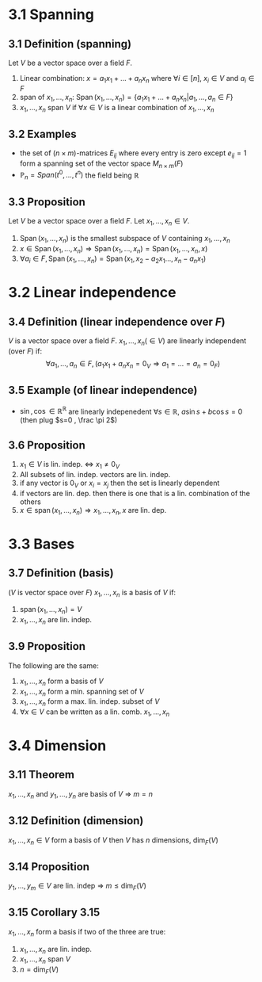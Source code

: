 # 3.1 Spanning


## 3.1 Definition (spanning)
Let $V$ be a vector space over a field $F$. 
1. Linear combination: $x=a_1x_1+ \dots + a_nx_n$ where $\forall i \in [n], \ x_i \in V \text{ and } a_i \in F$
2.  span of $x_1, \dots , x_n$: $\operatorname{Span}(x_1, \dots , x_n)=\{ a_1x_1 + \dots + a_n x_n | a_1, \dots , a_n \in F \}$
3.  $x_1, \dots , x_n$ span $V$ if $\forall x \in V$ is a linear combination of $x_1, \dots , x_n$


## 3.2 Examples
- the set of $(n\times m)$-matrices $E_{ij}$ where every entry is zero except $e_{ij}=1$ form a spanning set of the vector space $M_{n \times m}(F)$
- $\mathbb{P}_n = Span(t^0, \dots , t^n)$ the field being $\mathbb{R}$


## 3.3 Proposition
Let $V$ be a vector space over a field $F$. Let $x_1, \dots , x_n \in V$.
1. $\operatorname{Span}(x_1, \dots , x_n)$ is the smallest subspace of $V$ containing $x_1, \dots , x_n$
2. $x\in \operatorname{Span}(x_1, \dots , x_n) \Rightarrow \operatorname{Span}(x_1, \dots , x_n) = \operatorname{Span}(x_1, \dots , x_n, x)$
3. $\forall a_i \in F, \operatorname{Span}(x_1, \dots , x_n)=\operatorname{Span}(x_1, x_2-a_2x_1 \dots , x_n-a_nx_1)$

# 3.2 Linear independence

## 3.4 Definition (linear independence over  $F$)
$V$ is a vector space over a field $F$. $x_1, \dots , x_n (\in V)$ are linearly independent (over $F$) if:
$$
\forall a_1, \dots, a_n \in F, (a_1x_1+a_nx_n=0_V \Rightarrow a_1=\dots = a_n = 0_F)
$$

## 3.5 Example (of linear independence)
- $\sin , \cos \in \mathbb{R}^\mathbb{R}$ are linearly indepenedent
$\forall s \in \mathbb{R}, \ a \sin {s} + b \cos {s} = 0$ (then plug $s=0 , \frac \pi 2$)

## 3.6 Proposition 
1. $x_1 \in V$ is lin. indep. $\Leftrightarrow$ $x_1 \neq 0_V$
2. All subsets of lin. indep. vectors are lin. indep.
3. if any vector is $0_V$ or $x_i=x_j$ then the set is linearly dependent
4. if vectors are lin. dep. then there is one that is a lin. combination of the others
5. $x \in \operatorname{span}(x_1, \dots,x_n) \Rightarrow x_1, \dots , x_n , x \text{ are lin. dep.}$

# 3.3 Bases

## 3.7 Definition (basis)
($V$ is vector space over $F$)
$x_1, \dots, x_n$ is a basis of $V$ if:
1. $\operatorname{span}(x_1, \dots , x_n)=V$
2. $x_1, \dots, x_n \text{ are lin. indep.}$

## 3.9 Proposition 
The following are the same:
1. $x_1, \dots , x_n$ form a basis of $V$
2. $x_1, \dots , x_n$ form a min. spanning set of $V$
3. $x_1, \dots , x_n$ form a max. lin. indep. subset of $V$
4. $\forall x \in V$ can be written as a lin. comb. $x_1, \dots , x_n$

# 3.4 Dimension
## 3.11 Theorem
$x_1, \dots , x_n$ and $y_1, \dots , y_n$ are basis of $V$ => $m=n$

## 3.12 Definition (dimension)
$x_1, \dots , x_n \in V$ form a basis of $V$ then $V$ has $n$ dimensions, $\operatorname{dim}_F(V)$

## 3.14 Proposition
$y_1, \dots, y_m \in V$ are lin. indep => $m \leq \operatorname{dim}_F(V)$

## 3.15 Corollary 3.15
$x_1 , \dots , x_n$ form a basis if two of the three are true:
1. $x_1, \dots , x_n$ are lin. indep.
2. $x_1, \dots , x_n$ span $V$
3. $n = \operatorname{dim}_F(V)$